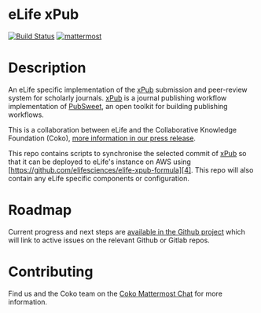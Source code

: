 eLife xPub
=============

[![Build Status](http://ci--alfred.elifesciences.org/buildStatus/icon?job=test-elife-xpub)](https://ci--alfred.elifesciences.org/blue/organizations/jenkins/test-elife-xpub/activity)
[![mattermost](https://img.shields.io/badge/mattermost_chat-coko%2Fxpub-blue.svg)](https://mattermost.coko.foundation/coko/channels/xpub)

Description
============
An eLife specific implementation of the [xPub][1] submission and peer-review system for scholarly journals. [xPub][1] is a journal publishing workflow implementation of [PubSweet][2], an open toolkit for building publishing workflows.

This is a collaboration between eLife and the Collaborative Knowledge Foundation (Coko), [more information in our press release][3].

[1]: https://gitlab.coko.foundation/xpub/xpub
[2]: https://gitlab.coko.foundation/pubsweet/pubsweet-server
[3]: https://elifesciences.org/for-the-press/67d013c4/elife-and-collaborative-knowledge-foundation-partner-to-deliver-open-source-submission-and-peer-review-platform

This repo contains scripts to synchronise the selected commit of [xPub][1] so that it can be deployed to eLife's instance on AWS using [https://github.com/elifesciences/elife-xpub-formula][4]. This repo will also contain any eLife specific components or configuration.

[4]: https://github.com/elifesciences/elife-xpub-formula

Roadmap
========

Current progress and next steps are [available in the Github project][5] which will link to active issues on the relevant Github or Gitlab repos.

[5]: https://github.com/elifesciences/elife-xpub/projects/1

Contributing
============
Find us and the Coko team on the [Coko Mattermost Chat][6] for more information.

[6]: https://mattermost.coko.foundation
